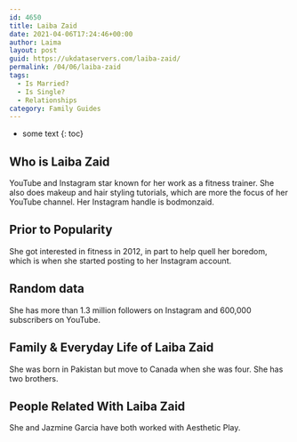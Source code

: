 ```yaml
---
id: 4650
title: Laiba Zaid
date: 2021-04-06T17:24:46+00:00
author: Laima
layout: post
guid: https://ukdataservers.com/laiba-zaid/
permalink: /04/06/laiba-zaid
tags:
  - Is Married?
  - Is Single?
  - Relationships
category: Family Guides
---
```


* some text
{: toc}


## Who is Laiba Zaid
                  
                  
                  
YouTube and Instagram star known for her work as a fitness trainer. She also does makeup and hair styling tutorials, which are more the focus of her YouTube channel. Her Instagram handle is bodmonzaid. 
                  
              
            
              
            
                
                
                
## Prior to Popularity
                  
                  
                  
She got interested in fitness in 2012, in part to help quell her boredom, which is when she started posting to her Instagram account. 
                  
              
            
              
            
                
                
                
## Random data
                  
                  
                  
She has more than 1.3 million followers on Instagram and 600,000 subscribers on YouTube.
                  
              
            
              
            
                
                
                
## Family & Everyday Life of Laiba Zaid
                  
                  
                  
She was born in Pakistan but move to Canada when she was four. She has two brothers.
                  
              
            
              
            
                
                
                
## People Related With Laiba Zaid
                  
                  
                  
She and Jazmine Garcia have both worked with Aesthetic Play.
                  
              
            
              
            
                
              
            
              
              
            
            
              
            
          
          
          